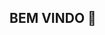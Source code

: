 ## BEM VINDO 👋
<!--
**Me chamo Gabriele Contarin.

- Estou estudando na Alura ...
- 🌱 Estou me desenvolvendo na linguagem JavaScript ...
- 👯 Utilizo esse espaço para minha organização e compartilhamento dos meu projetos desenvolvidos

## **Você pode entrar em contato comigo 📫**
contaringabi@gmail.com
